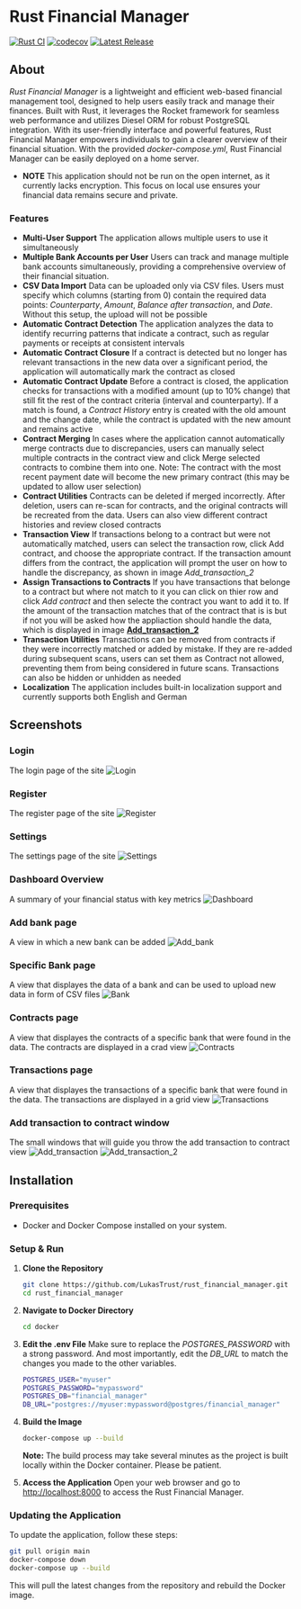 
# Rust Financial Manager

[![Rust CI](https://github.com/LukasTrust/rust_financial_manager/workflows/Rust%20CI/badge.svg)](https://github.com/LukasTrust/rust_financial_manager/actions?query=workflow%3A%22Rust+CI%22)
[![codecov](https://codecov.io/github/LukasTrust/rust_financial_manager/graph/badge.svg?token=7VRB83BLUS)](https://codecov.io/github/LukasTrust/rust_financial_manager)
[![Latest Release](https://img.shields.io/github/v/release/LukasTrust/rust_financial_manager)](https://github.com/LukasTrust/rust_financial_manager/releases/latest)

## About

*Rust Financial Manager* is a lightweight and efficient web-based financial management tool, designed to help users easily track and manage their finances. Built with Rust, it leverages the Rocket framework for seamless web performance and utilizes Diesel ORM for robust PostgreSQL integration. With its user-friendly interface and powerful features, Rust Financial Manager empowers individuals to gain a clearer overview of their financial situation.
With the provided *docker-compose.yml*, Rust Financial Manager can be easily deployed on a home server. 
- **NOTE** This application should not be run on the open internet, as it currently lacks encryption. This focus on local use ensures your financial data remains secure and private.

### Features
- **Multi-User Support** The application allows multiple users to use it simultaneously
- **Multiple Bank Accounts per User** Users can track and manage multiple bank accounts simultaneously, providing a comprehensive overview of their financial situation.
- **CSV Data Import** Data can be uploaded only via CSV files. Users must specify which columns (starting from 0) contain the required data points: *Counterparty*, *Amount*, *Balance after transaction*, and *Date*. Without this setup, the upload will not be possible
- **Automatic Contract Detection** The application analyzes the data to identify recurring patterns that indicate a contract, such as regular payments or receipts at consistent intervals
- **Automatic Contract Closure** If a contract is detected but no longer has relevant transactions in the new data over a significant period, the application will automatically mark the contract as closed
- **Automatic Contract Update** Before a contract is closed, the application checks for transactions with a modified amount (up to 10% change) that still fit the rest of the contract criteria (interval and counterparty). If a match is found, a *Contract History* entry is created with the old amount and the change date, while the contract is updated with the new amount and remains active
- **Contract Merging** In cases where the application cannot automatically merge contracts due to discrepancies, users can manually select multiple contracts in the contract view and click Merge selected contracts to combine them into one. Note: The contract with the most recent payment date will become the new primary contract (this may be updated to allow user selection)
- **Contract Utilities** Contracts can be deleted if merged incorrectly. After deletion, users can re-scan for contracts, and the original contracts will be recreated from the data. Users can also view different contract histories and review closed contracts
- **Transaction View** If transactions belong to a contract but were not automatically matched, users can select the transaction row, click Add contract, and choose the appropriate contract. If the transaction amount differs from the contract, the application will prompt the user on how to handle the discrepancy, as shown in image *Add_transaction_2*
- **Assign Transactions to Contracts** If you have transactions that belonge to a contract but where not match to it you can click on thier row and click *Add contract* and then selecte the contract you want to add it to. If the amount of the transaction matches that of the contract that is is but if not you will be asked how the appliaction should handle the data, which is displayed in image [**Add_transaction_2**](#add-transaction-to-contract-window)
- **Transaction Utilities** Transactions can be removed from contracts if they were incorrectly matched or added by mistake. If they are re-added during subsequent scans, users can set them as Contract not allowed, preventing them from being considered in future scans. Transactions can also be hidden or unhidden as needed
- **Localization** The application includes built-in localization support and currently supports both English and German

## Screenshots

### Login
The login page of the site
![Login](screenshots/login.png)

### Register
The register page of the site
![Register](screenshots/register.png)

### Settings
The settings page of the site
![Settings](screenshots/settings.png)

### Dashboard Overview
A summary of your financial status with key metrics
![Dashboard](screenshots/dashboard.png)

### Add bank page
A view in which a new bank can be added
![Add_bank](screenshots/add_bank.png)

### Specific Bank page
A view that displayes the data of a bank and can be used to upload new data in form of CSV files
![Bank](screenshots/bank_view.png)

### Contracts page
A view that displayes the contracts of a specific bank that were found in the data. The contracts are displayed in a crad view
![Contracts](screenshots/contracts.png)

### Transactions page
A view that displayes the transactions of a specific bank that were found in the data. The transactions are displayed in a grid view
![Transactions](screenshots/transactions.png)

### Add transaction to contract window
The small windows that will guide you throw the add transaction to contract view
![Add_transaction](screenshots/add_to_contract_1.png)
![Add_transaction_2](screenshots/add_to_contract_2.png)

## Installation

### Prerequisites
- Docker and Docker Compose installed on your system.

### Setup & Run

1. **Clone the Repository**
    ```bash
    git clone https://github.com/LukasTrust/rust_financial_manager.git
    cd rust_financial_manager
    ```

2. **Navigate to Docker Directory**
    ```bash
    cd docker
    ```

3. **Edit the .env File**
    Make sure to replace the *POSTGRES_PASSWORD* with a strong password. And most importantly, edit the *DB_URL* to match the changes you made to the other variables.
    ```bash
    POSTGRES_USER="myuser"
    POSTGRES_PASSWORD="mypassword"
    POSTGRES_DB="financial_manager"
    DB_URL="postgres://myuser:mypassword@postgres/financial_manager"
    ```

4. **Build the Image**
    ```bash
    docker-compose up --build
    ```
    **Note:** The build process may take several minutes as the project is built locally within the Docker container. Please be patient.

5. **Access the Application**
    Open your web browser and go to [http://localhost:8000](http://localhost:8000) to access the Rust Financial Manager.

### Updating the Application
To update the application, follow these steps:
   ```bash
   git pull origin main
   docker-compose down
   docker-compose up --build
   ```
   This will pull the latest changes from the repository and rebuild the Docker image.
